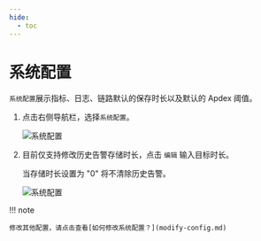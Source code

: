```yaml
---
hide:
  - toc
---
```


# 系统配置

`系统配置`展示指标、日志、链路默认的保存时长以及默认的 Apdex 阈值。

1. 点击右侧导航栏，选择`系统配置`。

    ![系统配置](https://docs.daocloud.io/daocloud-docs-images/docs/insight/images/sysconfig01.png)

2. 目前仅支持修改历史告警存储时长，点击 `编辑` 输入目标时长。

    当存储时长设置为 "0" 将不清除历史告警。

    ![系统配置](https://docs.daocloud.io/daocloud-docs-images/docs/insight/images/sysconfig02.png)

!!! note

    修改其他配置，请点击查看[如何修改系统配置？](modify-config.md)